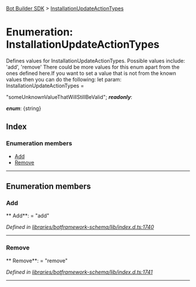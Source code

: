 [Bot Builder SDK](../README.md) > [InstallationUpdateActionTypes](../enums/botbuilder.installationupdateactiontypes.md)



# Enumeration: InstallationUpdateActionTypes


Defines values for InstallationUpdateActionTypes. Possible values include: 'add', 'remove' There could be more values for this enum apart from the ones defined here.If you want to set a value that is not from the known values then you can do the following: let param: InstallationUpdateActionTypes =

<installationupdateactiontypes>"someUnknownValueThatWillStillBeValid";</installationupdateactiontypes>
*__readonly__*: 

*__enum__*: {string}


## Index

### Enumeration members

* [Add](botbuilder.installationupdateactiontypes.md#add)
* [Remove](botbuilder.installationupdateactiontypes.md#remove)



---
## Enumeration members
<a id="add"></a>

###  Add

** Add**:    = "add"

*Defined in [libraries/botframework-schema/lib/index.d.ts:1740](https://github.com/Microsoft/botbuilder-js/blob/f596b7c/libraries/botframework-schema/lib/index.d.ts#L1740)*





___

<a id="remove"></a>

###  Remove

** Remove**:    = "remove"

*Defined in [libraries/botframework-schema/lib/index.d.ts:1741](https://github.com/Microsoft/botbuilder-js/blob/f596b7c/libraries/botframework-schema/lib/index.d.ts#L1741)*





___


